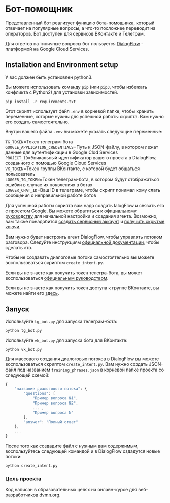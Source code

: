 # Бот-помощник

Представленный бот реализует функцию бота-помощника, который отвечает на популярные вопросы, а что-то посложнее переводит на операторов. Бот доступен для сервисов ВКонтакте и Телеграм.

Для ответов на типичные вопросы бот пользуется [DialogFlow](https://cloud.google.com/dialogflow/docs) - платформой на Google Cloud Services.

## Installation and Environment setup

У вас должен быть установлен python3.

Вы можете использовать команду `pip` (или `pip3`, чтобы избежать конфликта с Python2) для установки зависимостей.
```
pip install -r requirements.txt
```

Этот скрипт использует файл `.env` в корневой папке, чтобы хранить переменные, которые нужны для успешной работы скрипта. Вам нужно его создать самостоятельно.

Внутри вашего файла `.env` вы можете указать следующие переменные:

`TG_TOKEN`=Токен телеграм-бота   
`GOOGLE_APPLICATION_CREDENTIALS`=Путь к JSON-файлу, в котором лежат данные для аутентификации в Google Clod Services   
`PROJECT_ID`=Уникальный идентификатор вашего проекта в DialogFlow, созданного с помощью Google Cloud Services   
`VK_TOKEN`=Токен группы ВКонтакте, с которой будет общаться пользователь   
`LOGGER_TG_TOKEN`=Токен телеграм-бота, в котором будут отображаться ошибки в случае их появлениях в ботах   
`LOGGER_CHAT_ID`=Ваш ID в телеграме, чтобы скрипт понимал кому слать сообщения о неправильной работе ботов   

Для успешной работы скрипта вам надо создать IalogFlow и связать его с проектом Google. Вы можете обратиться к [официальному руководству](https://cloud.google.com/dialogflow/es/docs/quick/setup) для начальной настройки и создания агента. Возможно, вам также понадобится [создать сервисный аккаунт](https://cloud.google.com/dialogflow/es/docs/quick/setup#sa-create) и [получить скрытые ключи](https://cloud.google.com/dialogflow/es/docs/quick/setup#auth-env).

Вам нужно будет настроить агент DialogFlow, чтобы управлять потоком разговора. Следуйте инструкциям [официальной документации](https://cloud.google.com/dialogflow/es/docs/quick/build-agent), чтобы сделать это.

Чтобы не создавать диалоговые потоки самостоятельно вы можете воспользоваться скриптом `create_intent.py`.

Если вы не знаете как получить токен телегра-бота, вы может воспользоваться [официальным руководством](https://core.telegram.org/bots#3-how-do-i-create-a-bot).

Если вы не знаете как получить токен доступа к группе ВКонтакте, вы можете найти его [здесь](https://dev.vk.com/api/community-messages/getting-started#Получение%20ключа%20доступа%20в%20настройках%20сообщества).

## Запуск

Используйте `tg_bot.py` для запуска телеграм-бота:

```
python tg_bot.py 
```

Используйте `vk_bot.py` для запуска бота для ВКонтакте:

```
python vk_bot.py 
```

Для массового создания диалоговых потоков в DialogFlow вы можете воспользоваться скриптом `create_intent.py`. Вам нужно создать JSON-файл под названием `training_phrases.json` в корневой папке проекта со следующей схемой:

```JavaScript
{
    "название диалогового потока": {
        "questions": [
            "Пример вопроса №1",
            "Пример вопроса №2",
            ... ,
            "Пример вопроса N"
        ],
        "answer": "Полный ответ"
    },
    ...
}
```

После того как создадите файл с нужным вам содержимым, воспользуйтесь следующей командой и в DialogFlow оздадутся новые потоки:

```
python create_intent.py
```

### Цель проекта

Код написан в образовательных целях на онлайн-курсе для веб-разработчиков [dvmn.org](https://dvmn.org/).

